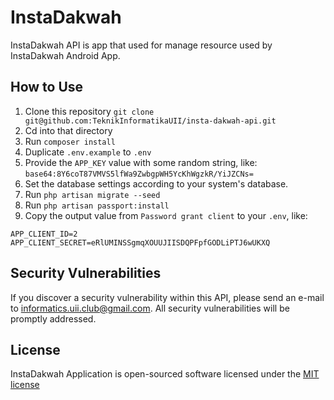 # InstaDakwah

InstaDakwah API is app that used for manage resource used by InstaDakwah Android App.

## How to Use
1. Clone this repository
`git clone git@github.com:TeknikInformatikaUII/insta-dakwah-api.git`
2. Cd into that directory
3. Run `composer install`
4. Duplicate `.env.example` to `.env`
5. Provide the `APP_KEY` value with some random string, like:
`base64:8Y6coT87VMVS5lfWa9ZwbgpWH5YcKhWgzkR/YiJZCNs=`
6. Set the database settings according to your system's database.
7. Run `php artisan migrate --seed`
8. Run `php artisan passport:install`
9. Copy the output value from `Password grant client` to your `.env`, like:
```
APP_CLIENT_ID=2
APP_CLIENT_SECRET=eRlUMINSSgmqXOUUJIISDQPFpfGODLiPTJ6wUKXQ
```

## Security Vulnerabilities

If you discover a security vulnerability within this API, please send an e-mail to informatics.uii.club@gmail.com. All security vulnerabilities will be promptly addressed.

## License

InstaDakwah Application is open-sourced software licensed under the [MIT license](http://opensource.org/licenses/MIT)
